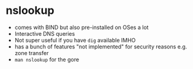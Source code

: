 # nslookup

* comes with BIND but also pre-installed on OSes a lot
* Interactive DNS queries
* Not super useful if you have `dig` available IMHO
* has a bunch of features "not implemented" for security reasons e.g. zone transfer
* `man nslookup` for the gore
